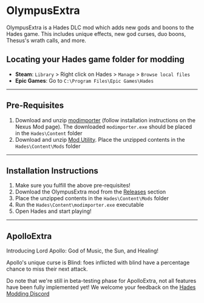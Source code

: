 # OlympusExtra

OlympusExtra is a Hades DLC mod which adds new gods and boons to the Hades game. This includes unique effects, new god curses, duo boons, Thesus's wrath calls, and more. 

## Locating your Hades game folder for modding
- **Steam**: `Library` > Right click on Hades > `Manage` > `Browse local files` 
- **Epic Games**: Go to `C:\Program Files\Epic Games\Hades`

-----------------------------
## Pre-Requisites 
1. Download and unzip [modimporter](https://github.com/SGG-Modding/sgg-mod-modimporter/releases/latest/download/modimporter-windows.zip) (follow installation instructions on the Nexus Mod page). The downloaded `modimporter.exe` should be placed in the `Hades\Content` folder
1. Download and unzip [Mod Utility](https://github.com/SGG-Modding/sgg-mod-modutil/releases/download/v2.3.1/ModUtil.zip). Place the unzipped contents in the `Hades\Content\Mods` folder 

-----------------------------
## Installation Instructions
1. Make sure you fulfill the above pre-requisites!
1. Download the OlympusExtra mod from the [Releases](https://github.com/AlexKage69/OlympusExtra/releases) section 
1. Place the unzipped contents in the `Hades\Content\Mods` folder
1. Run the `Hades\Content\modimporter.exe` executable 
1. Open Hades and start playing!

-----------------------------
## ApolloExtra 
Introducing Lord Apollo: God of Music, the Sun, and Healing! 

Apollo's unique curse is Blind: foes inflicted with blind have a percentage chance to miss their next attack. 

Do note that we're still in beta-testing phase for ApolloExtra, not all features have been fully implemented yet! We welcome your feedback on the [Hades Modding Discord](https://discordapp.com/invite/KuMbyrN)


